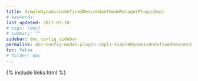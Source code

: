 ```yaml
---
title: SimpleDynamicUndefinedDescendantNodeManagerPluginImpl
# keywords:
last_updated: 2017-03-18
# tags: [doc]
# summary: ""
sidebar: doc_config_sidebar
permalink: doc-config-model-plugin-impls-SimpleDynamicUndefinedDescendantNodeManagerPluginImpl.html
toc: false
# folder: doc
---
```


{% include links.html %}
